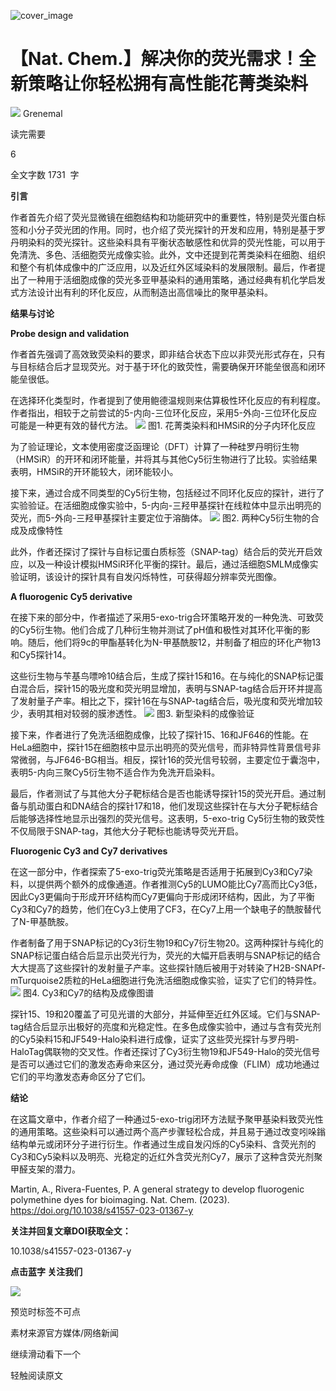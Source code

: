 ﻿![cover_image](https://mmbiz.qpic.cn/mmbiz_jpg/wzBk7nZmzgqeHAgKKpIBOu9dWQXH99RouDdwxMBuwBnn5rWHKB7EYvHicNfXhgYIaelvvko42sbajL6ias7nt6Ww/0?wx_fmt=jpeg) 

#  【Nat. Chem.】解决你的荧光需求！全新策略让你轻松拥有高性能花菁类染料 
 


![](../asset/2023-11-29_7fff71bf0d75157a47aad566e7c3fcc5_0.png)
Grenemal

读完需要

6

全文字数 1731  字

**引言**

作者首先介绍了荧光显微镜在细胞结构和功能研究中的重要性，特别是荧光蛋白标签和小分子荧光团的作用。同时，也介绍了荧光探针的开发和应用，特别是基于罗丹明染料的荧光探针。这些染料具有平衡状态敏感性和优异的荧光性能，可以用于免清洗、多色、活细胞荧光成像实验。此外，文中还提到花菁类染料在细胞、组织和整个有机体成像中的广泛应用，以及近红外区域染料的发展限制。最后，作者提出了一种用于活细胞成像的荧光多亚甲基染料的通用策略，通过经典有机化学启发式方法设计出有利的环化反应，从而制造出高信噪比的聚甲基染料。

**结果与讨论**



**Probe design and validation**

作者首先强调了高效致荧染料的要求，即非结合状态下应以非荧光形式存在，只有与目标结合后才显现荧光。对于基于环化的致荧性，需要确保开环能垒很高和闭环能垒很低。

在选择环化类型时，作者提到了使用鲍德温规则来估算极性环化反应的有利程度。作者指出，相较于之前尝试的5-内向-三位环化反应，采用5-外向-三位环化反应可能是一种更有效的替代方法。
![](../asset/2023-11-29_f21467057e6b70762fba65990c5e6ed9_1.png)
图1. 花菁类染料和HMSiR的分子内环化反应

为了验证理论，文本使用密度泛函理论（DFT）计算了一种硅罗丹明衍生物（HMSiR）的开环和闭环能量，并将其与其他Cy5衍生物进行了比较。实验结果表明，HMSiR的开环能较大，闭环能较小。

接下来，通过合成不同类型的Cy5衍生物，包括经过不同环化反应的探针，进行了实验验证。在活细胞成像实验中，5-内向-三羟甲基探针在线粒体中显示出明亮的荧光，而5-外向-三羟甲基探针主要定位于溶酶体。
![](../asset/2023-11-29_a7c8141e556dcbe975a7472f00fa84a6_2.png)
图2. 两种Cy5衍生物的合成及成像特性

此外，作者还探讨了探针与自标记蛋白质标签（SNAP-tag）结合后的荧光开启效应，以及一种设计模拟HMSiR环化平衡的探针。最后，通过活细胞SMLM成像实验证明，该设计的探针具有自发闪烁特性，可获得超分辨率荧光图像。



**A fluorogenic Cy5 derivative**

在接下来的部分中，作者描述了采用5-exo-trig合环策略开发的一种免洗、可致荧的Cy5衍生物。他们合成了几种衍生物并测试了pH值和极性对其环化平衡的影响。随后，他们将9c的甲酯基转化为N-甲基酰胺12，并制备了相应的环化产物13和Cy5探针14。

这些衍生物与苄基鸟嘌呤10结合后，生成了探针15和16。在与纯化的SNAP标记蛋白混合后，探针15的吸光度和荧光明显增加，表明与SNAP-tag结合后开环并提高了发射量子产率。相比之下，探针16在与SNAP-tag结合后，吸光度和荧光增加较少，表明其相对较弱的膜渗透性。
![](../asset/2023-11-29_e3505507ca142e6b49ac037df8410835_3.png)
图3. 新型染料的成像验证

接下来，作者进行了免洗活细胞成像，比较了探针15、16和JF646的性能。在HeLa细胞中，探针15在细胞核中显示出明亮的荧光信号，而非特异性背景信号非常微弱，与JF646-BG相当。相反，探针16的荧光信号较弱，主要定位于囊泡中，表明5-内向三聚Cy5衍生物不适合作为免洗开启染料。

最后，作者测试了与其他大分子靶标结合是否也能诱导探针15的荧光开启。通过制备与肌动蛋白和DNA结合的探针17和18，他们发现这些探针在与大分子靶标结合后能够选择性地显示出强烈的荧光信号。这表明，5-exo-trig Cy5衍生物的致荧性不仅局限于SNAP-tag，其他大分子靶标也能诱导荧光开启。



**Fluorogenic Cy3 and Cy7 derivatives**

在这一部分中，作者探索了5-exo-trig荧光策略是否适用于拓展到Cy3和Cy7染料，以提供两个额外的成像通道。作者推测Cy5的LUMO能比Cy7高而比Cy3低，因此Cy3更偏向于形成开环结构而Cy7更偏向于形成闭环结构，因此，为了平衡Cy3和Cy7的趋势，他们在Cy3上使用了CF3，在Cy7上用一个缺电子的酰胺替代了N-甲基酰胺。

作者制备了用于SNAP标记的Cy3衍生物19和Cy7衍生物20。这两种探针与纯化的SNAP标记蛋白结合后显示出荧光行为，荧光的大幅开启表明与SNAP标记的结合大大提高了这些探针的发射量子产率。这些探针随后被用于对转染了H2B-SNAPf-mTurquoise2质粒的HeLa细胞进行免洗活细胞成像实验，证实了它们的特异性。
![](../asset/2023-11-29_b285631d73ae523833d3aeb8277f5973_4.png)
图4. Cy3和Cy7的结构及成像图谱

探针15、19和20覆盖了可见光谱的大部分，并延伸至近红外区域。它们与SNAP-tag结合后显示出极好的亮度和光稳定性。在多色成像实验中，通过与含有荧光剂的Cy5染料15和JF549-Halo染料进行成像，证实了这些荧光探针与罗丹明-HaloTag偶联物的交叉性。作者还探讨了Cy3衍生物19和JF549-Halo的荧光信号是否可以通过它们的激发态寿命来区分，通过荧光寿命成像（FLIM）成功地通过它们的平均激发态寿命区分了它们。

**结论**

在这篇文章中，作者介绍了一种通过5-exo-trig闭环方法赋予聚甲基染料致荧光性的通用策略。这些染料可以通过两个高产步骤轻松合成，并且易于通过改变吲哚鎓结构单元或闭环分子进行衍生。作者通过生成自发闪烁的Cy5染料、含荧光剂的Cy3和Cy5染料以及明亮、光稳定的近红外含荧光剂Cy7，展示了这种含荧光剂聚甲醛支架的潜力。

Martin, A., Rivera-Fuentes, P. A general strategy to develop fluorogenic polymethine dyes for bioimaging. Nat. Chem. (2023). https://doi.org/10.1038/s41557-023-01367-y

**关注并回复文章DOI获取全文：**

10.1038/s41557-023-01367-y

**点击蓝字 关注我们**

![](../asset/2023-11-29_eb46ebd50de486a852e98de208de520d_5.png)






预览时标签不可点

素材来源官方媒体/网络新闻

  继续滑动看下一个 

 轻触阅读原文 

   

